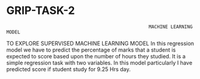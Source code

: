 # GRIP-TASK-2
                                                        MACHINE LEARNING MODEL

TO EXPLORE SUPERVISED MACHINE LEARNING MODEL
In this regression model we have to predict the percentage of marks that a student is expected to score based upon the number of hours they studied. 
It is a simple regression task with two variables. 
In this model particularly I have predicted score if student study for 9.25 Hrs day.

